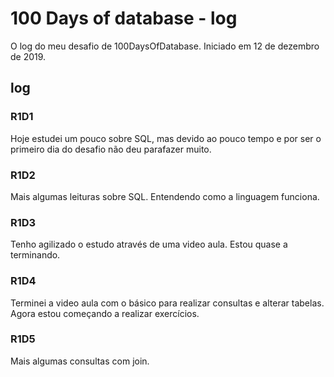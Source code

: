 # 100 Days of database - log

O log do meu desafio de 100DaysOfDatabase. Iniciado em 12 de dezembro de 2019.

## log

### R1D1

Hoje estudei um pouco sobre SQL, mas devido ao pouco tempo e por ser o primeiro dia do desafio não deu parafazer muito.

### R1D2

Mais algumas leituras sobre SQL. Entendendo como a linguagem funciona.

### R1D3

Tenho agilizado o estudo através de uma video aula. Estou quase a terminando.

### R1D4

Terminei a video aula com o básico para realizar consultas e alterar tabelas. Agora estou começando a realizar exercícios.

### R1D5

Mais algumas consultas com join.
